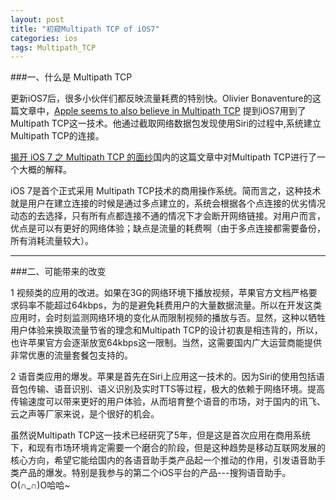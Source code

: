 ```yaml
---
layout: post
title: "初窥Multipath TCP of iOS7"
categories: ios
tags: Multipath_TCP
---
```


###一、什么是 Multipath TCP

更新iOS7后，很多小伙伴们都反映流量耗费的特别快。Olivier Bonaventure的这篇文章中，[Apple seems to also believe in Multipath TCP](http://perso.uclouvain.be/olivier.bonaventure/blog/html/2013/09/18/mptcp.html) 提到iOS7用到了Multipath TCP这一技术。他通过截取网络数据包发现使用Siri的过程中,系统建立Multipath TCP的连接。

[揭开 iOS 7 之 Multipath TCP 的面纱](http://imtx.me/archives/1852.html)国内的这篇文章中对Multipath TCP进行了一个大概的解释。

iOS 7是首个正式采用 Multipath TCP技术的商用操作系统。简而言之，这种技术就是用户在建立连接的时候是通过多点建立的，系统会根据各个点连接的优劣情况动态的去选择，只有所有点都连接不通的情况下才会断开网络链接。对用户而言，优点是可以有更好的网络体验；缺点是流量的耗费啊（由于多点连接都需要备份，所有消耗流量较大）。

----
###二、可能带来的改变

1 视频类的应用的改进。如果在3G的网络环境下播放视频，苹果官方文档严格要求码率不能超过64kbps，为的是避免耗费用户的大量数据流量。所以在开发这类应用时，会时刻监测网络环境的变化从而限制视频的播放与否。显然，这种以牺牲用户体验来换取流量节省的理念和Multipath TCP的设计初衷是相违背的，所以，也许苹果官方会逐渐放宽64kbps这一限制。当然，这需要国内广大运营商能提供非常优惠的流量套餐包支持的。


2 语音类应用的爆发。苹果是首先在Siri上应用这一技术的。因为Siri的使用包括语音包传输、语音识别、语义识别及实时TTS等过程，极大的依赖于网络环境。提高传输速度可以带来更好的用户体验，从而培育整个语音的市场，对于国内的讯飞、云之声等厂家来说，是个很好的机会。


虽然说Multipath TCP这一技术已经研究了5年，但是这是首次应用在商用系统下，和现有市场环境肯定需要一个磨合的阶段，但是这种趋势是移动互联网发展的核心方向，希望它能给国内的各语音助手类产品起一个推动的作用，引发语音助手类产品的爆发。特别是我参与的第二个iOS平台的产品---搜狗语音助手。O(∩_∩)O哈哈~




